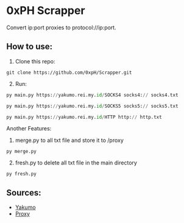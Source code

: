 
# 0xPH Scrapper

Convert ip:port proxies to protocol://ip:port.

## How to use:
1. Clone this repo:
```git
git clone https://github.com/0xpH/Scrapper.git
```

2. Run:
```python
py main.py https://yakumo.rei.my.id/SOCKS4 socks4:// socks4.txt
```

```python
py main.py https://yakumo.rei.my.id/SOCKS5 socks5:// socks5.txt
```
```python
py main.py https://yakumo.rei.my.id/HTTP http:// http.txt
```

Another Features:
1. merge.py to all txt file and store it to /proxy
```
py merge.py
```

2. fresh.py to delete all txt file in the main directory
```
py fresh.py
```

## Sources:
 - [Yakumo](https://github.com/elliottophellia/yakumo)
 - [Proxy](https://github.com/search?q=proxy+scraper&type=repositories&s=updated&o=desc)
 

